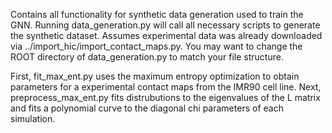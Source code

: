 Contains all functionality for synthetic data generation used to train the GNN. Running data_generation.py will call all necessary scripts to generate the synthetic dataset. Assumes experimental data was already downloaded via ../import_hic/import_contact_maps.py. You may want to change the ROOT directory of data_generation.py to match your file structure.

First, fit_max_ent.py uses the maximum entropy optimization to obtain parameters for a experimental contact maps from the IMR90 cell line. Next, preprocess_max_ent.py fits distrubutions to the eigenvalues of the L matrix and fits a polynomial curve to the diagonal chi parameters of each simulation.
